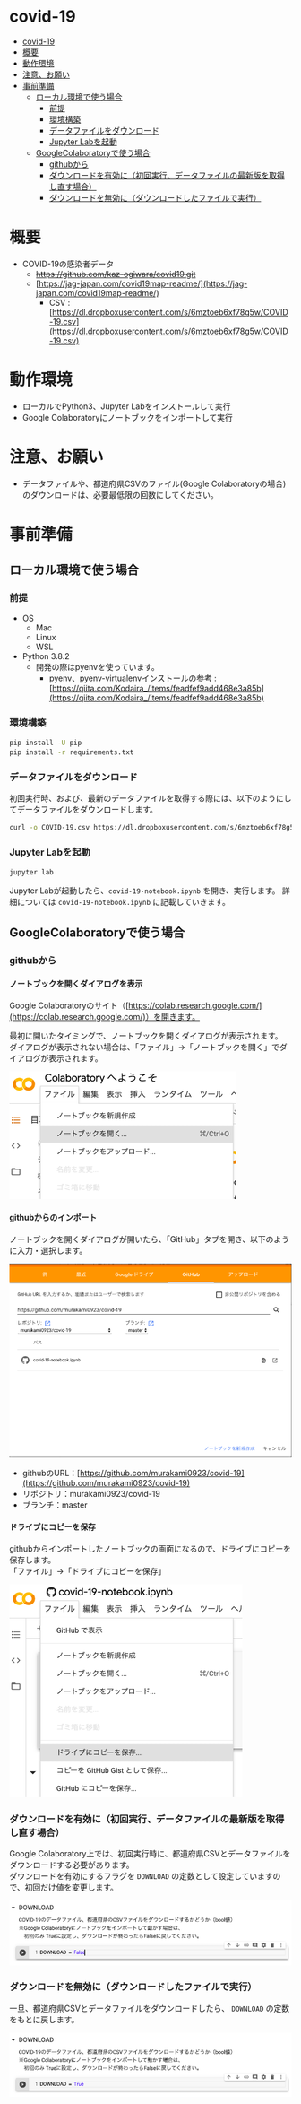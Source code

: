 # covid-19

<!-- TOC depthTo:3 -->

- [covid-19](#covid-19)
- [概要](#概要)
- [動作環境](#動作環境)
- [注意、お願い](#注意お願い)
- [事前準備](#事前準備)
    - [ローカル環境で使う場合](#ローカル環境で使う場合)
        - [前提](#前提)
        - [環境構築](#環境構築)
        - [データファイルをダウンロード](#データファイルをダウンロード)
        - [Jupyter Labを起動](#jupyter-labを起動)
    - [GoogleColaboratoryで使う場合](#googlecolaboratoryで使う場合)
        - [githubから](#githubから)
        - [ダウンロードを有効に（初回実行、データファイルの最新版を取得し直す場合）](#ダウンロードを有効に初回実行データファイルの最新版を取得し直す場合)
        - [ダウンロードを無効に（ダウンロードしたファイルで実行）](#ダウンロードを無効にダウンロードしたファイルで実行)

<!-- /TOC -->

# 概要

- COVID-19の感染者データ
  - ~~https://github.com/kaz-ogiwara/covid19.git~~
  - [https://jag-japan.com/covid19map-readme/](https://jag-japan.com/covid19map-readme/)
    - CSV : [https://dl.dropboxusercontent.com/s/6mztoeb6xf78g5w/COVID-19.csv](https://dl.dropboxusercontent.com/s/6mztoeb6xf78g5w/COVID-19.csv)

# 動作環境

- ローカルでPython3、Jupyter Labをインストールして実行
- Google Colaboratoryにノートブックをインポートして実行

# 注意、お願い

- データファイルや、都道府県CSVのファイル(Google Colaboratoryの場合)のダウンロードは、必要最低限の回数にしてください。

# 事前準備
## ローカル環境で使う場合
### 前提

- OS
  - Mac
  - Linux
  - WSL
- Python 3.8.2
    - 開発の際はpyenvを使っています。
      - pyenv、pyenv-virtualenvインストールの参考 : [https://qiita.com/Kodaira_/items/feadfef9add468e3a85b](https://qiita.com/Kodaira_/items/feadfef9add468e3a85b)

### 環境構築

```sh
pip install -U pip
pip install -r requirements.txt
```

### データファイルをダウンロード

初回実行時、および、最新のデータファイルを取得する際には、以下のようにしてデータファイルをダウンロードします。

```sh
curl -o COVID-19.csv https://dl.dropboxusercontent.com/s/6mztoeb6xf78g5w/COVID-19.csv
```

### Jupyter Labを起動

```sh
jupyter lab
```

Jupyter Labが起動したら、`covid-19-notebook.ipynb` を開き、実行します。
詳細については `covid-19-notebook.ipynb` に記載していきます。

## GoogleColaboratoryで使う場合
### githubから
#### ノートブックを開くダイアログを表示

Google Colaboratoryのサイト（[https://colab.research.google.com/](https://colab.research.google.com/)）を開きます。

最初に開いたタイミングで、ノートブックを開くダイアログが表示されます。  
ダイアログが表示されない場合は、「ファイル」→「ノートブックを開く」でダイアログが表示されます。

![](readme-static/img/colab-open.png)

#### githubからのインポート

ノートブックを開くダイアログが開いたら、「GitHub」タブを開き、以下のように入力・選択します。

![](readme-static/img/colab-github-import.png)

- githubのURL：[https://github.com/murakami0923/covid-19](https://github.com/murakami0923/covid-19)
- リポジトリ：murakami0923/covid-19
- ブランチ：master

#### ドライブにコピーを保存

githubからインポートしたノートブックの画面になるので、ドライブにコピーを保存します。  
「ファイル」→「ドライブにコピーを保存」

![](readme-static/img/colab-copy-to-drive.png)

### ダウンロードを有効に（初回実行、データファイルの最新版を取得し直す場合）

Google Colaboratory上では、初回実行時に、都道府県CSVとデータファイルをダウンロードする必要があります。  
ダウンロードを有効にするフラグを `DOWNLOAD` の定数として設定していますので、初回だけ値を変更します。

![](readme-static/img/colab-download-01-true.png)

### ダウンロードを無効に（ダウンロードしたファイルで実行）

一旦、都道府県CSVとデータファイルをダウンロードしたら、 `DOWNLOAD` の定数をもとに戻します。

![](readme-static/img/colab-download-02-false.png)

